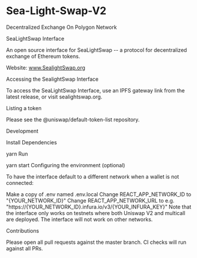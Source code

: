# Sea-Light-Swap-V2
Decentralized Exchange On Polygon Network

SeaLightSwap Interface 

An open source interface for SeaLightSwap -- a protocol for decentralized exchange of Ethereum tokens.

Website: www.SealightSwap.org

Accessing the SealightSwap Interface

To access the SeaLightSwap Interface, use an IPFS gateway link from the latest release, or visit sealightswap.org.

Listing a token

Please see the @uniswap/default-token-list repository.

Development

Install Dependencies

yarn
Run

yarn start
Configuring the environment (optional)

To have the interface default to a different network when a wallet is not connected:

Make a copy of .env named .env.local
Change REACT_APP_NETWORK_ID to "{YOUR_NETWORK_ID}"
Change REACT_APP_NETWORK_URL to e.g. "https://{YOUR_NETWORK_ID}.infura.io/v3/{YOUR_INFURA_KEY}"
Note that the interface only works on testnets where both Uniswap V2 and multicall are deployed. The interface will not work on other networks.

Contributions

Please open all pull requests against the master branch. CI checks will run against all PRs.
